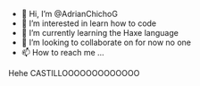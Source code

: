 - 👋 Hi, I’m @AdrianChichoG
- 👀 I’m interested in learn how to code
- 🌱 I’m currently learning the Haxe language
- 💞️ I’m looking to collaborate on for now no one
- 📫 How to reach me ...

<!---
AdrianChichoG/AdrianChichoG is a ✨ special ✨ repository because its `README.md` (this file) appears on your GitHub profile.
You can click the Preview link to take a look at your changes.
--->
Hehe
CASTILLOOOOOOOOOOOOO
